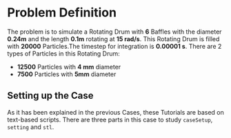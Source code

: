 # Problem Definition 
The problem is to simulate a Rotating Drum with **6** Baffles with the diameter **0.24m** and the length **0.1m** rotating at **15 rad/s**. This Rotating Drum is filled with **20000** Particles.The timestep for integration is **0.00001 s**. There are 2 types of Particles in this Rotating Drum:
* **12500** Particles with **4 mm** diameter
* **7500** Particles with **5mm** diameter  
## Setting up the Case
As it has been explained in the previous Cases, these Tutorials are based on text-based scripts. There are three parts in this case to study `caseSetup`, `setting` and `stl`.



